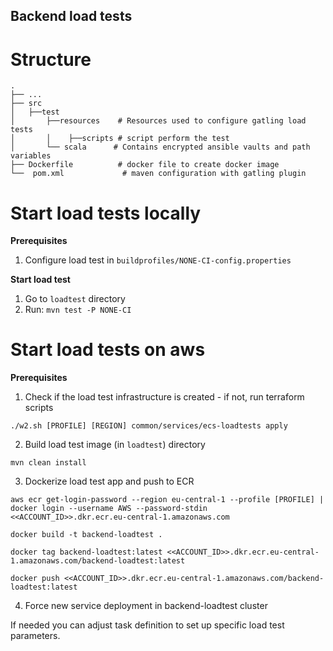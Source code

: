 ## Backend load tests

# Structure

    .
    ├── ...
    ├── src          
    │   ├──test      
    │       ├──resources    # Resources used to configure gatling load tests
    │       │    ├──scripts # script perform the test
    │       └── scala      # Contains encrypted ansible vaults and path variables
    ├── Dockerfile          # docker file to create docker image
    └──  pom.xml             # maven configuration with gatling plugin
    
   
# Start load tests locally

**Prerequisites**

1. Configure load test in `buildprofiles/NONE-CI-config.properties`
    
**Start load test**

1. Go to `loadtest` directory
2. Run: `mvn test -P NONE-CI`  
    
# Start load tests on aws

**Prerequisites**

1. Check if the load test infrastructure is created - if not, run terraform scripts

```
./w2.sh [PROFILE] [REGION] common/services/ecs-loadtests apply
```

2. Build load test image (in ```loadtest```) directory
```
mvn clean install
```

3. Dockerize load test app and push to ECR

```
aws ecr get-login-password --region eu-central-1 --profile [PROFILE] | docker login --username AWS --password-stdin <<ACCOUNT_ID>>.dkr.ecr.eu-central-1.amazonaws.com
```

```
docker build -t backend-loadtest .
```

```
docker tag backend-loadtest:latest <<ACCOUNT_ID>>.dkr.ecr.eu-central-1.amazonaws.com/backend-loadtest:latest
```

```
docker push <<ACCOUNT_ID>>.dkr.ecr.eu-central-1.amazonaws.com/backend-loadtest:latest
```

4. Force new service deployment in backend-loadtest cluster

If needed you can adjust task definition to set up specific load test parameters.

 
   